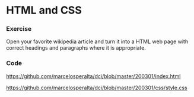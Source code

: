 # HTML and CSS

### Exercise

Open your favorite wikipedia article and turn it into a HTML web page with correct headings and paragraphs where it is appropriate.

### Code

https://github.com/marcelosperalta/dci/blob/master/200301/index.html

https://github.com/marcelosperalta/dci/blob/master/200301/css/style.css
